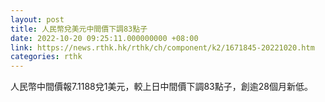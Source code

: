 ```yaml
---
layout: post
title: 人民幣兌美元中間價下調83點子
date: 2022-10-20 09:25:11.000000000 +08:00
link: https://news.rthk.hk/rthk/ch/component/k2/1671845-20221020.htm
categories: rthk
---
```


人民幣中間價報7.1188兌1美元，較上日中間價下調83點子，創逾28個月新低。
